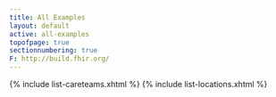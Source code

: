 ```yaml
---
title: All Examples
layout: default
active: all-examples
topofpage: true
sectionnumbering: true
F: http://build.fhir.org/
---
```


<!--{% raw %} {% include list-bundles.xhtml %} {% endraw %}-->
{% include list-careteams.xhtml %}
{% include list-locations.xhtml %}
